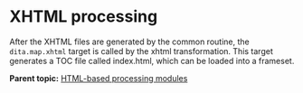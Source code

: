 # XHTML processing

After the XHTML files are generated by the common routine, the `dita.map.xhtml` target is called by the xhtml transformation. This target generates a TOC file called index.html, which can be loaded into a frameset.

**Parent topic:** [HTML-based processing modules](../dev_ref/XhtmlWithNavigation.md)

